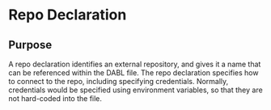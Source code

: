 # Repo Declaration

## Purpose

A repo declaration identifies an external repository, and gives it a name that
can be referenced within the DABL file. The repo declaration specifies how to
connect to the repo, including specifying credentials. Normally, credentials
would be specified using environment variables, so that they are not hard-coded
into the file.
